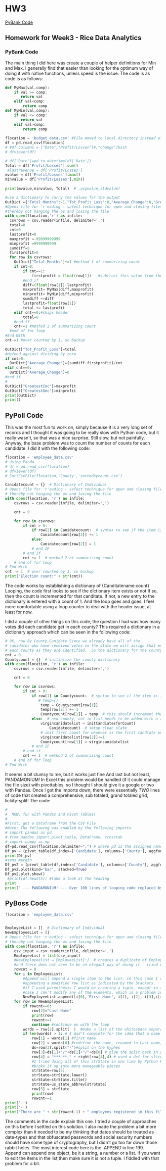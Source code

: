 # HW3
[PyBank Code](pybank-code)
## Homework for Week3 - Rice Data Analytics
### PyBank Code
The main thing I did here was create a couple of helper definitions for Min and Max.  I generally find that easier than looking for the optimum way of doing it with native functions, unless speed is the issue.
The code is as code is as follows:


```python
def MyMax(val,comp):
    if val >= comp:
       return val
    elif val<comp:
        return comp
def MyMin(val,comp):
    if val <= comp:
       return val
    elif val>comp:
        return comp    
 
flocation = 'budget_data.csv' #File moved to local directory instead of using os.path.join(...),which is problematic
df = pd.read_csv(flocation)  
# #df.columns = ["Date","Profit/Losses"]#,"change"]bash
# dfviewer(df)

# df['Date']=pd.to_datetime(df['Date'])
Total = df['Profit/Losses'].sum()
 #lastrevenue = df['Profit/Losses']
mvalue = df['Profit/Losses'].max()
minvalue = df['Profit/Losses'].min()  
 
print(mvalue,minvalue, Total)  # ,avgvalue,stdvalue)

#use a dictionary to carry the values for the output
OutDict ={"Total_Months":-1,"Tot_Profit_Loss":0,"Average_Change":0,"GreatestInc":0,"GreatestDec":0}
#Opens file for 'r'eading - safest technique for open and closing files as will always close even if there is an exception
#thereby not hanging the os and losing the file
with open(flocation,'r') as infile:
  csvrows = csv.reader(infile, delimiter=',')  
  total=0
  cnt=0
  lastprofit=0
  maxprofit =-99999999999
  minprofit =9999999999
  sumdiff=0
  firstprofit=0
  for row in csvrows:
    OutDict["Total_Months"]+=1 #method 1 of summarizing count
    if cnt>0:  
        if cnt==1:
            firstprofit = float(row[1])   #subtract this value from the average difference numerator 
        #end if
        diff=(float(row[1])-lastprofit)
        maxprofit= MyMax(diff,maxprofit)
        minprofit= MyMin(diff,minprofit)
        sumdiff +=diff
        lastprofit=float(row[1])
        total += lastprofit         
    elif cnt==0:#skips header
        total=0
    #end if
    cnt+=1 #method 2 of summarizing count
  #end of for loop 
#End With
cnt-=1 #over counted by 1, so backup
 
OutDict["Tot_Profit_Loss"]=total
#defend against dividing by zero
if cnt>0:
  OutDict["Average_Change"]=(sumdiff-firstprofit)/cnt
elif cnt==0:
  OutDict["Average_Change"]=0
#end if
#   
OutDict["GreatestInc"]=maxprofit
OutDict["GreatestDec"]=minprofit   
print(OutDict)
print()
```
## PyPoll Code

This was the most fun to work on, simply because it is a very long set of records and I thought it was going to be really slow with Python code, but it really wasn't, so that was a nice surprise.  Still slow, but not painfully.  Anyway, the base problem was to count the number of counts for each candidate.  I did it with the following code:
```python
flocation = 'employee_data.csv'
# Using Panda
# df = pd.read_csv(flocation)
# dfviewer(df)
# SortCsvFile(flocation,'County','sortedbycount.csv')

Canidatecount = {}  # Dictionary of Individual
# Opens file for 'r'eading - safest technique for open and closing files as will always close even if there is an exception
# thereby not hanging the os and losing the file
with open(flocation, 'r') as infile:
    csvrows = csv.reader(infile, delimiter=',')

    cnt = 0

    for row in csvrows:
        if cnt > 0:
            if row[2] in Canidatecount:  # syntax to see if the item is in the dictionary
                Canidatecount[row[2]] += 1
            else:
                Canidatecount[row[2]] = 1
            # end IF
        # end if
        cnt += 1  # method 2 of summarizing count
    # end of for loop
# End With
cnt -= 1  # over counted by 1, so backup
print("Election count:" + str(cnt))
```
The code works by establishing a dictionary of {Canditatename:count}
Looping, the code first looks to see if the dictionary item exists or not
If so, then the count is incremented for that canditate.  If not, a new
entry to the dictionary is entered with a count of 1. And the loop goes
and goes.  I feel more comfortable using a loop counter to deal with 
the header issue, at least for now.

I did a couple of other things on this code, the question I had was how many votes did each candidate get in each county?
This required a dictionary in a dictionary approach which can be seen in the following code:
```python
# OK, now By County,Canidate Since we already have all of the
# canidates who have received votes in the state we will assign that empty list to
# each county as they are identified.  So the dictionary for the county is {Countyname,{Canidate Dictionary}}
cnt = 0
Countycount = {}  # initialize the county dictionary
with open(flocation, 'r') as infile:
    csvrows = csv.reader(infile, delimiter=',')

    cnt = 0 

    for row in csvrows:
        if cnt > 0:
            if row[1] in Countycount:  # syntax to see if the item is in the dictionary
               # temp={}
                temp = Countycount[row[1]]
                temp[row[2]] += 1
                Countycount[row[1]] = temp  # this should increment the proper
            else:  # new county, not in list needs to be added with a zeroed out Canidate list
                virgincanidatelist = initCandiatesforCount(
                    Canidatecount)  # setup clean slate                
                # init first count for whoever is the first candiate on the first county
                virgincanidatelist[row[2]]+=1
                Countycount[row[1]] = virgincanidatelist 
            # end IF
        # end if
        cnt += 1  # method 2 of summarizing count
    # end of for loop
# End With

```
It seems a bit clumsy to me, but it works just fine
And last but not least, PANDAMONIUM!
In Excel this problem would be handled (if it could manage the file size)
with pivottables, so I thought I should give it a google or two with Pandas.
Once I got the imports down, there were essentially *TWO* lines of code that created
a comprehensive, sub totaled, grand totaled grid, lickity-split!
The code:
```python
#
#  NOW, fun with Pandas and Pivot Tables!
#
#First, get a dataframe from the CSV File
#Note: The following was enabled by the following imports
# import pandas as pd
# from pandas import pivot_table, DataFrame, crosstab
# import numpy as np
df=pd.read_csv(flocation,delimiter=",") # where pd is the assigned name for my Pandas object
Df_pv = (pivot_table(df,index=['Candidate'], columns=['County'], aggfunc=np.count_nonzero,margins=True,margins_name='Totals'))
print(Df_pv)
#sans margin
Df_pv2 = (pivot_table(df,index=['Candidate'], columns=['County'], aggfunc=np.count_nonzero))#,margins=True,margins_name='Totals'))
Df_pv2.plot(kind='bar', stacked=True)
Df_pv2.plot.show()
 #print(df.head(5)) #take a look at the heading
print
print(" --- PANDAMONIUM! --- Over 100 lines of looping code replaced by 5 lines of code(including the imports!) ")
```

## PyBoss Code
```python
flocation = 'employee_data.csv'


EmployeeList = []  # Dictionary of Individual
NewEmployeeList = []
# Opens file for 'r'eading - safest technique for open and closing files as will always close even if there is an exception
# thereby not hanging the os and losing the file
with open(flocation, 'r') as infile:
    csv_input = csv.reader(infile, delimiter=',')
    EmployeeList = list(csv_input)
    #NewEmployeelist = EmployeeList[:]  # creates a duplicate of Employeelist   not used in this case since I need to insert a column
    #and there does not seem to be an elegant way of doing it - tried comprehension but it kept crashing.
    rowcnt = 0
    for i in EmployeeList:        
        #Append will append a single item to the list, in this case I am
        #appending a modified row list as indicated by the brackets.
        #if I used parenthesis I would be creating a tuple, except in that
        #case I can't modify any of the elements, which is a problem in this case
        NewEmployeeList.append([i[0],'First Name', i[1], i[2], i[3],i[4]])
    for row in NewEmployeeList:
        if rowcnt==0:
            row[2]="Last Name"
            print(row)
            rowcnt+=1
            continue #continue on with the loop
        words = row[2].split(  )  #make a list of the whitespace separated items
        if len(words) > 1: # I did't complete for the idea that a name would have less than two names
            row[1] = words[1] #first name
            row[2] = words[0] #redefine the name, renamed to Last name, that the parsed last name
            ds=row[3].split("-")#split on the hyphen
            row[3]=ds[1]+"/"+ds[2]+"/"+ds[0] # glue the split back in a different order
            row[4] = "***-**-" + right(row[4],4) # used a def for slice the right 4 characters
            #I tried doing all of this strState in one line by Python kept barfing on me, so I 
            #broke it up into more manageable pieces
            strState=row[5]
            strState=strState.lower()
            strState=strState.title()            
            strState=us_state_abbrev[strState]
            row[5] = strState
            print(row)
            rowcnt+=1
print('-')
print('-')
print("There are " + str(rowcnt-1) + " employees registered in this file at the moment")
```
The comments in the code explain this one. I tried a couple of approaches on this before I settled on this solution.  I also made the problem a bit more complex than it needed to be my thinking that dates should be treated as date-types and that obfuscated passwords and social security numbers should have some type of cryptography, but I didn't go too far down those rabbit holes.  The most interest code here is the .APPEND in line 199.  Append can append one object, be it a string, a number or a list. If you want to edit the items in the list,then make sure it is not a tuple.  I fiddled with that problem for a bit.
